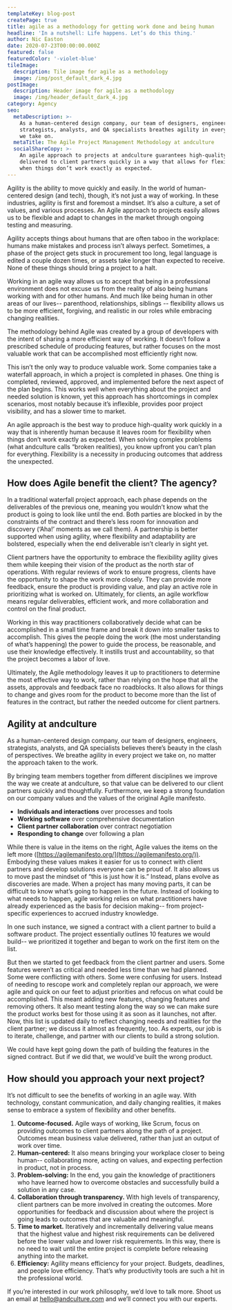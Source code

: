 ```yaml
---
templateKey: blog-post
createPage: true
title: agile as a methodology for getting work done and being human
headline: 'In a nutshell: Life happens. Let’s do this thing.'
author: Nic Easton
date: 2020-07-23T00:00:00.000Z
featured: false
featuredColor: '-violet-blue'
tileImage:
  description: Tile image for agile as a methodology
  image: /img/post_default_dark_4.jpg
postImage:
  description: Header image for agile as a methodology
  image: /img/header_default_dark_4.jpg
category: Agency
seo:
  metaDescription: >-
    As a human-centered design company, our team of designers, engineers,
    strategists, analysts, and QA specialists breathes agility in every project
    we take on.
  metaTitle: The Agile Project Management Methodology at andculture
  socialShareCopy: >-
    An agile approach to projects at andculture guarantees high-quality work is
    delivered to client partners quickly in a way that allows for flexibility
    when things don’t work exactly as expected.
---
```

Agility is the ability to move quickly and easily. In the world of human-centered design (and tech), though, it’s not just a way of working. In these industries, agility is first and foremost a mindset. It’s also a culture, a set of values, and various processes. An Agile approach to projects easily allows us to be flexible and adapt to changes in the market through ongoing testing and measuring.

Agility accepts things about humans that are often taboo in the workplace: humans make mistakes and process isn’t always perfect. Sometimes, a phase of the project gets stuck in procurement too long, legal language is edited a couple dozen times, or assets take longer than expected to receive. None of these things should bring a project to a halt.

Working in an agile way allows us to accept that being in a professional environment does not excuse us from the reality of also being humans working with and for other humans. And much like being human in other areas of our lives-- parenthood, relationships, siblings -- flexibility allows us to be more efficient, forgiving, and realistic in our roles while embracing changing realities.

The methodology behind Agile was created by a group of developers with the intent of sharing a more efficient way of working. It doesn’t follow a prescribed schedule of producing features, but rather focuses on the most valuable work that can be accomplished most efficiently right now.

This isn’t the only way to produce valuable work. Some companies take a waterfall approach, in which a project is completed in phases. One thing is completed, reviewed, approved, and implemented before the next aspect of the plan begins. This works well when everything about the project and needed solution is known, yet this approach has shortcomings in complex scenarios, most notably because it’s inflexible, provides poor project visibility, and has a slower time to market.

An agile approach is the best way to produce high-quality work quickly in a way that is inherently human because it leaves room for flexibility when things don’t work exactly as expected. When solving complex problems (what andculture calls “broken realities), you know upfront you can’t plan for everything. Flexibility is a necessity in producing outcomes that address the unexpected.

## How does Agile benefit the client? The agency?

In a traditional waterfall project approach, each phase depends on the deliverables of the previous one, meaning you wouldn’t know what the product is going to look like until the end. Both parties are blocked in by the constraints of the contract and there’s less room for innovation and discovery  (‘Aha!’ moments as we call them). A partnership is better supported when using agility, where flexibility and adaptability are bolstered, especially when the end deliverable isn’t clearly in sight yet.

Client partners have the opportunity to embrace the flexibility agility gives them while keeping their vision of the product as the north star of operations. With regular reviews of work to ensure progress, clients have the opportunity to shape the work more closely. They can provide more feedback, ensure the product is providing value, and play an active role in prioritizing what is worked on. Ultimately, for clients,  an agile workflow means regular deliverables, efficient work, and more collaboration and control on the final product.

Working in this way practitioners collaboratively decide what can be accomplished in a small time frame and break it down into smaller tasks to accomplish. This gives the people doing the work (the most understanding of what’s happening) the power to guide the process, be reasonable, and use their knowledge effectively. It instills trust and accountability, so that the project becomes a labor of love.

Ultimately, the Agile methodology leaves it up to practitioners to determine the most effective way to work, rather than relying on the hope that all the assets, approvals and feedback face no roadblocks. It also allows for things to change and gives room for the product to become more than the list of features in the contract, but rather the needed outcome for client partners.

## Agility at andculture

As a human-centered design company, our team of designers, engineers, strategists, analysts, and QA specialists believes there’s beauty in the clash of perspectives. We breathe agility in every project we take on, no matter the approach taken to the work.

By bringing team members together from different disciplines we improve the way we create at andculture, so that value can be delivered to our client partners quickly and thoughtfully. Furthermore, we keep a strong foundation on our company values and the values of the original Agile manifesto.

* **Individuals and interactions** over processes and tools
* **Working software** over comprehensive documentation
* **Client partner collaboration** over contract negotiation
* **Responding to change** over following a plan

While there is value in the items on the right, Agile values the items on the left more ([https://agilemanifesto.org/](https://agilemanifesto.org/)). Embodying these values makes it easier for us to connect with client partners and develop solutions everyone can be proud of.  It also allows us to move past the mindset of “this is just how it is.” Instead, plans evolve as discoveries are made. When a project has many moving parts, it can be difficult to know what’s going to happen in the future. Instead of looking to what needs to happen, agile working relies on what practitioners have already experienced as the basis for decision making-- from project-specific experiences to accrued industry knowledge.

In one such instance, we signed a contract with a client partner to build a software product. The project essentially outlines 10 features we would build-- we prioritized it together and began to work on the first item on the list.

But then we started to get feedback from the client partner and users. Some features weren’t as critical and needed less time than we had planned. Some were conflicting with others. Some were confusing for users. Instead of needing to rescope work and completely replan our approach, we were agile and quick on our feet to adjust priorities and refocus on what could be accomplished. This meant adding new features, changing features and removing others. It also meant testing along the way so we can make sure the product works best for those using it as soon as it launches, not after.  Now, this list is updated daily to reflect changing needs and realities for the client partner; we discuss it almost as frequently, too. As experts, our job is to iterate, challenge, and partner with our clients to build a strong solution.

We could have kept going down the path of building the features in the signed contract. But if we did that, we would’ve built the wrong product.

## How should you approach your next project?

It’s not difficult to see the benefits of working in an agile way. With technology, constant communication, and daily changing realities, it makes sense to embrace a system of flexibility and other benefits.

1. **Outcome-focused.** Agile ways of working, like Scrum, focus on providing outcomes to client partners along the path of a project. Outcomes mean business value delivered, rather than just an output of work over time.
2. **Human-centered:** It also means bringing your workplace closer to being human-- collaborating more, acting on values, and expecting perfection in product, not in process.
3. **Problem-solving:** In the end, you gain the knowledge of practitioners who have learned how to overcome obstacles and successfully build a solution in any case.
4. **Collaboration through transparency.** With high levels of transparency, client partners can be more involved in creating the outcomes. More opportunities for feedback and discussion about where the project is going leads to outcomes that are valuable and meaningful.
5. **Time to market.** Iteratively and incrementally delivering value means that the ­highest value and highest risk requirements can be delivered before the lower value and lower risk requirements. In this way, there is no need to wait until the entire project is complete before releasing anything into the market.
6. **Efficiency:** Agility means efficiency for your project. Budgets, deadlines, and people love efficiency. That’s why productivity tools are such a hit in the professional world.

If you’re interested in our work philosophy, we’d love to talk more. Shoot us an email at [hello@andculture.com](mailto:hello@andculture.com) and we’ll connect you with our experts.
